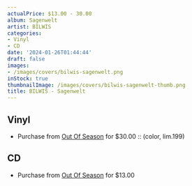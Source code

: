 ```yaml
---
actualPrice: $13.00 - 30.00
album: Sagenwelt
artist: BILWIS
categories:
- Vinyl
- CD
date: '2024-01-26T01:44:44'
draft: false
images:
- /images/covers/bilwis-sagenwelt.png
inStock: true
thumbnailImage: /images/covers/bilwis-sagenwelt-thumb.png
title: BILWIS - Sagenwelt
---
```


## Vinyl
* Purchase from [Out Of Season](https://www.outofseasonlabel.com/products/bilwis-sagenwelt-vinyl-lp-color-lim-199) for $30.00 :: (color, lim.199)
## CD
* Purchase from [Out Of Season](https://www.outofseasonlabel.com/products/bilwis-sagenwelt-cd) for $13.00
